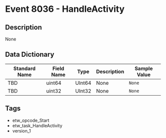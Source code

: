 # Event 8036 - HandleActivity

## Description
None

## Data Dictionary
|Standard Name|Field Name|Type|Description|Sample Value|
|---|---|---|---|---|
|TBD|uint64|UInt64|None|`None`|
|TBD|uint32|UInt32|None|`None`|

## Tags
* etw_opcode_Start
* etw_task_HandleActivity
* version_1